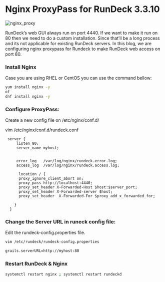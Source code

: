 # Nginx ProxyPass for RunDeck 3.3.10

![nginx_proxy](https://i.imgur.com/kUwtSta.jpg)

RunDeck’s web GUI always run on port 4440. If we want to make it run on 80 then we need to do a custom installation. Since that’ll be a long process and its not applicable for existing RunDeck servers. In this blog, we are configuring nginx proxypass for Rundeck to make RunDeck web access on port 80.

### Install Nginx

Case you are using RHEL or CentOS you can use the command bellow:

```bash
yum install nginx -y 
of
dnf install nginx -y
```

### Configure ProxyPass:

Create a new config file on /etc/nginx/conf.d/

vim /etc/nginx/conf.d/rundeck.conf

```nginx
 server {
     listen 80;
     server_name myhost;
  
  
     error_log   /var/log/nginx/rundeck.error.log;
     access_log  /var/log/nginx/rundeck.access.log;
  
      location / {
      proxy_ignore_client_abort on;
      proxy_pass http://localhost:4440;
      proxy_set_header X-Forwarded-Host $host:$server_port;
      proxy_set_header X-Forwarded-server $host;
      proxy_set_header  X-Forwarded-For $proxy_add_x_forwarded_for;

    }
  }
```

### Change the Server URL in runeck config file:

Edit the rundeck-config.properties file.

```bash
vim /etc/rundeck/rundeck-config.properties

grails.serverURL=http://myhost:80
```

### Restart RunDeck & Nginx

```bash
systemctl restart nginx ; systemctl restart rundeckd
```